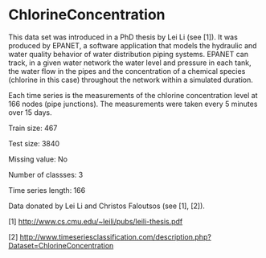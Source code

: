 # ChlorineConcentration

This data set was introduced in a PhD thesis by Lei Li (see [1]). It was produced by EPANET, a software application that models the hydraulic and water quality behavior of water distribution piping systems. EPANET can track, in a given water network the water level and pressure in each tank, the water flow in the pipes and the concentration of a chemical species (chlorine in this case) throughout the network within a simulated duration.

Each time series is the measurements of the chlorine concentration level at 166 nodes (pipe junctions). The measurements were taken every 5 minutes over 15 days.

Train size: 467

Test size: 3840

Missing value: No

Number of classses: 3

Time series length: 166

Data donated by Lei Li and Christos Faloutsos (see [1], [2]).

[1] http://www.cs.cmu.edu/~leili/pubs/leili-thesis.pdf

[2] http://www.timeseriesclassification.com/description.php?Dataset=ChlorineConcentration